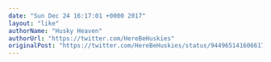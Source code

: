 ```yaml
---
date: "Sun Dec 24 16:17:01 +0000 2017"
layout: "like"
authorName: "Husky Heaven"
authorUrl: "https://twitter.com/HereBeHuskies"
originalPost: "https://twitter.com/HereBeHuskies/status/944965141606617088"
---
```

